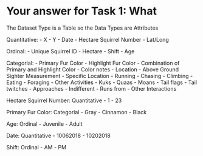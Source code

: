 # Your answer for Task 1: What


The Dataset Type is a Table so the Data Types are Attributes

Quantitative:
    - X
    - Y
    - Date
    - Hectare Squirrel Number
    - Lat/Long


Ordinal:
    - Unique Squirrel ID
    - Hectare
    - Shift
    - Age

Categorial:
    - Primary Fur Color
    - Highlight Fur Color
    - Combination of Primary and Highlight Color
    - Color notes
    - Location
    - Above Ground Sighter Measurement
    - Specific Location
    - Running
    - Chasing
    - Climbing
    - Eating
    - Foraging
    - Other Activities
    - Kuks
    - Quaas
    - Moans
    - Tail flags
    - Tail twitches
    - Approaches
    - Indifferent
    - Runs from
    - Other Interactions




Hectare Squirrel Number: Quantitative
    - 1 - 23

Primary Fur Color: Categorial
    - Gray
    - Cinnamon
    - Black

Age: Ordinal
    - Juvenile
    - Adult

Date: Quantitative 
    - 10062018 - 10202018

Shift: Ordinal
    - AM
    - PM